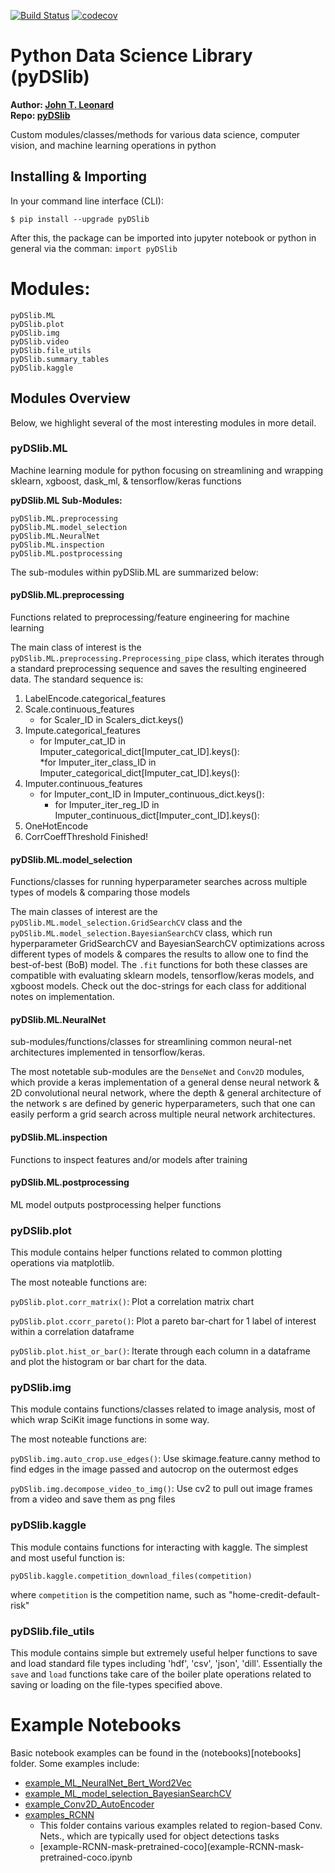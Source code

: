 [![Build Status](https://travis-ci.com/jlnerd/pyDSlib.svg?branch=master)](https://travis-ci.com/jlnerd/pyDSlib)
[![codecov](https://codecov.io/gh/jlnerd/pyDSlib/branch/master/graph/badge.svg)](https://codecov.io/gh/jlnerd/pyDSlib)


# Python Data Science Library (pyDSlib)
__Author: [John T. Leonard](https://www.linkedin.com/in/johntleonard/)__<br>
__Repo: [pyDSlib](https://github.com/jlnerd/pyDSlib)__

Custom modules/classes/methods for various data science, computer vision, and machine learning operations in python
    
## Installing & Importing
In your command line interface (CLI):
```
$ pip install --upgrade pyDSlib
```
After this, the package can be imported into jupyter notebook or python in general via the comman:
```import pyDSlib```


# Modules:
```
pyDSlib.ML
pyDSlib.plot
pyDSlib.img
pyDSlib.video
pyDSlib.file_utils
pyDSlib.summary_tables
pyDSlib.kaggle
```

## Modules Overview

Below, we highlight several of the most interesting modules in more detail.

### pyDSlib.ML
Machine learning module for python focusing on streamlining and wrapping sklearn, xgboost, dask_ml, & tensorflow/keras functions

__pyDSlib.ML Sub-Modules:__
```
pyDSlib.ML.preprocessing 
pyDSlib.ML.model_selection
pyDSlib.ML.NeuralNet
pyDSlib.ML.inspection
pyDSlib.ML.postprocessing
````

The sub-modules within pyDSlib.ML are summarized below:

#### pyDSlib.ML.preprocessing 
Functions related to preprocessing/feature engineering for machine learning

The main class of interest is the ```pyDSlib.ML.preprocessing.Preprocessing_pipe``` class, which iterates through a standard preprocessing sequence and saves the resulting engineered data. The standard sequence is:

1. LabelEncode.categorical_features
2. Scale.continuous_features
    * for Scaler_ID in Scalers_dict.keys()
3. Impute.categorical_features
    * for Imputer_cat_ID in Imputer_categorical_dict[Imputer_cat_ID].keys():<br>
        *for Imputer_iter_class_ID in Imputer_categorical_dict[Imputer_cat_ID].keys():
4. Imputer.continuous_features
    * for Imputer_cont_ID in Imputer_continuous_dict.keys():
        * for Imputer_iter_reg_ID in Imputer_continuous_dict[Imputer_cont_ID].keys():
5. OneHotEncode
6. CorrCoeffThreshold
Finished!
        
#### pyDSlib.ML.model_selection
Functions/classes for running hyperparameter searches across multiple types of models & comparing those models

The main classes of interest are the ```pyDSlib.ML.model_selection.GridSearchCV``` class and the ```pyDSlib.ML.model_selection.BayesianSearchCV``` class, which run hyperparameter GridSearchCV and BayesianSearchCV optimizations across different types of models & compares the results to allow one to find the best-of-best (BoB) model. The ```.fit``` functions for both these classes are compatible with evaluating sklearn models, tensorflow/keras models, and xgboost models. Check out the doc-strings for each class for additional notes on implementation.

#### pyDSlib.ML.NeuralNet
sub-modules/functions/classes for streamlining common neural-net architectures implemented in tensorflow/keras.

The most notetable sub-modules are the ```DenseNet``` and ```Conv2D``` modules, which provide a keras implementation of a general dense neural network & 2D convolutional neural network, where the depth & general architecture of the network s are defined by generic hyperparameters, such that one can easily perform a grid search across multiple neural network architectures.

#### pyDSlib.ML.inspection
Functions to inspect features and/or models after training

#### pyDSlib.ML.postprocessing
ML model outputs postprocessing helper functions


### pyDSlib.plot
This module contains helper functions related to common plotting operations via matplotlib.

The most noteable functions are:

```pyDSlib.plot.corr_matrix()```: Plot a correlation matrix chart

```pyDSlib.plot.ccorr_pareto()```: Plot a pareto bar-chart for 1 label of interest within a correlation dataframe

```pyDSlib.plot.hist_or_bar()```: Iterate through each column in a dataframe and plot the histogram or bar chart for the data.

### pyDSlib.img
This module contains functions/classes related to image analysis, most of which wrap SciKit image functions in some way.

The most noteable functions are: 

```pyDSlib.img.auto_crop.use_edges()```: Use skimage.feature.canny method to find edges in the image passed and autocrop on the outermost edges

```pyDSlib.img.decompose_video_to_img()```: Use cv2 to pull out image frames from a video and save them as png files


### pyDSlib.kaggle
This module contains functions for interacting with kaggle. The simplest and most useful function is:
```
pyDSlib.kaggle.competition_download_files(competition)
```
where ```competition``` is the competition name, such as  "home-credit-default-risk"

### pyDSlib.file_utils
This module contains simple but extremely useful helper functions to save and load standard file types including 'hdf', 'csv', 'json', 'dill'. Essentially the ```save``` and ```load``` functions take care of the boiler plate operations related to saving or loading on the file-types specified above.

# Example Notebooks
Basic notebook examples can be found in the (notebooks)[notebooks] folder. Some examples include:
* [example_ML_NeuralNet_Bert_Word2Vec](notebooks/example_ML_NeuralNet_Bert_Word2Vec.ipynb)
* [example_ML_model_selection_BayesianSearchCV](notebooks/example_ML_model_selection_BayesianSearchCV.ipynb)
* [example_Conv2D_AutoEncoder](notebooks/example_Conv2D_AutoEncoder.ipynb)
* [examples_RCNN](notebooks/examples_RCNN)
     * This folder contains various examples related to region-based Conv. Nets., which are typically used for object detections tasks
     * [example-RCNN-mask-pretrained-coco](example-RCNN-mask-pretrained-coco.ipynb

